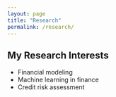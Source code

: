 ```yaml
---
layout: page
title: "Research"
permalink: /research/
---
```

## My Research Interests
- Financial modeling
- Machine learning in finance
- Credit risk assessment
